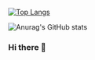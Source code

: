 <!-- [![Anurag's GitHub stats](https://github-readme-stats.vercel.app/api?username=alirahmani93)](https://github.com/anuraghazra/github-readme-stats) -->
[![Top Langs](https://github-readme-stats.vercel.app/api/top-langs/?username=alirahmani93&layout=compact&theme=monokai&?hide=html,css,javascript)](https://github.com/anuraghazra/github-readme-stats)
<!-- [![willianrod's wakatime stats](https://github-readme-stats.vercel.app/api/wakatime?username=alirahmani93)](https://github.com/anuraghazra/github-readme-stats) -->
![Anurag's GitHub stats](https://github-readme-stats.vercel.app/api?username=alirahmani93&count_private=true&theme=monokai&show_icons=true)



### Hi there 👋

<!--
**alirahmani93/alirahmani93** is a ✨ _special_ ✨ repository because its `README.md` (this file) appears on your GitHub profile.

Here are some ideas to get you started:

- 🔭 I’m currently working on ...
- 🌱 I’m currently learning ...
- 👯 I’m looking to collaborate on ...
- 🤔 I’m looking for help with ...
- 💬 Ask me about ...
- 📫 How to reach me: ...
- 😄 Pronouns: ...
- ⚡ Fun fact: ...
-->

